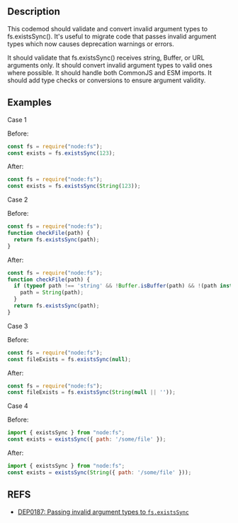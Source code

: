 ## Description

This codemod should validate and convert invalid argument types to fs.existsSync(). It's useful to migrate code that passes invalid argument types which now causes deprecation warnings or errors.

It should validate that fs.existsSync() receives string, Buffer, or URL arguments only. It should convert invalid argument types to valid ones where possible. It should handle both CommonJS and ESM imports. It should add type checks or conversions to ensure argument validity.

## Examples

Case 1

Before:

```js
const fs = require("node:fs");
const exists = fs.existsSync(123);
```

After:

```js
const fs = require("node:fs");
const exists = fs.existsSync(String(123));
```

Case 2

Before:

```js
const fs = require("node:fs");
function checkFile(path) {
  return fs.existsSync(path);
}
```

After:

```js
const fs = require("node:fs");
function checkFile(path) {
  if (typeof path !== 'string' && !Buffer.isBuffer(path) && !(path instanceof URL)) {
    path = String(path);
  }
  return fs.existsSync(path);
}
```

Case 3

Before:

```js
const fs = require("node:fs");
const fileExists = fs.existsSync(null);
```

After:

```js
const fs = require("node:fs");
const fileExists = fs.existsSync(String(null || ''));
```

Case 4

Before:

```js
import { existsSync } from "node:fs";
const exists = existsSync({ path: '/some/file' });
```

After:

```js
import { existsSync } from "node:fs";
const exists = existsSync(String({ path: '/some/file' }));
```

## REFS

- [DEP0187: Passing invalid argument types to `fs.existsSync`](https://nodejs.org/api/deprecations.html#DEP0187)